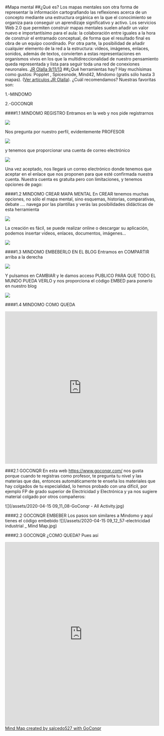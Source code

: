 #Mapa mental
##¿Qué es?
Los mapas mentales son otra forma de representar la información cartografiando las reflexiones acerca de un concepto mediante una estructura orgánica en la que el conocimiento se organiza para conseguir un aprendizaje significativo y activo.
Los servicios Web 2.0 que permiten construir mapas mentales suelen añadir un valor nuevo e importantísimo para el aula: la colaboración entre iguales a la hora de construir el entramado conceptual, de forma que el resultado final es obra de un equipo coordinado. Por otra parte, la posibilidad de añadir cualquier elemento de la red a la estructura: vídeos, imágenes, enlaces, sonidos, además de textos, convierten a estas representaciones en organismos vivos en los que la multidireccionalidad de nuestro pensamiento queda representada y lista para seguir toda una red de conexiones neuronales. [JR Olalla 9/11/13](http://jr2punto0.blogspot.com/2013/11/mapas-mentales.html)
##¿Qué herramientas hay?
Hay muchísimas como gustos: Popplet , Spicesnode, Mind42, Mindomo (gratis sólo hasta 3 mapas). ([Ver artículos JR Olalla](http://jr2punto0.blogspot.com/search/label/mapas%20conceptuales)). ¿Cuál recomendamos? Nuestras favoritas son:

 1.-MINDOMO
 
 2.-GOCONQR

####1.1 MINDOMO REGISTRO
Entramos en la web y nos pide registrarnos

![](https://catedu.gitbooks.io/aprendizaje-colaborativo-con-blog/content/assets/2019-10-24%2009_01_17.jpg)

Nos pregunta por nuestro perfil, evidentemente PROFESOR

![](https://catedu.gitbooks.io/aprendizaje-colaborativo-con-blog/content/assets/2019-10-24%2009_01_59.jpg)

y tenemos que proporcionar una cuenta de correo electrónico

![](https://catedu.gitbooks.io/aprendizaje-colaborativo-con-blog/content/assets/2019-10-24%2009_40_26.jpg)

Una vez aceptado, nos llegará un correo electrónico donde tenemos que aceptar en el enlace que nos proponen para que esté confirmada nuestra cuenta.
Nuestra cuenta es gratuita pero con limitaciones, y tenemos opciones de pago:


####1.2 MINDOMO CREAR MAPA MENTAL
En CREAR tenemos muchas opciones, no sólo el mapa mental, sino esquemas, historias, comparativas, debate .... navega por las plantillas y verás las posibilidades didácticas de esta herramienta

![](https://catedu.gitbooks.io/aprendizaje-colaborativo-con-blog/content/assets/2019-10-24%2009_15_23.jpg)

La creación es fácil, se puede realizar online o descargar su aplicación, podemos insertar vídeos, enlaces, documentos, imágenes...

![](https://catedu.gitbooks.io/aprendizaje-colaborativo-con-blog/content/assets/2019-10-24%2009_34_01.jpg)

####1.3 MINDOMO EMBEBERLO EN EL BLOG
Entramos en COMPARTIR arriba a la derecha

![](https://catedu.gitbooks.io/aprendizaje-colaborativo-con-blog/content/assets/2019-10-24%2009_38_20.jpg)

Y pulsamos en CAMBIAR y le damos acceso PUBLICO PARA QUE TODO EL MUNDO PUEDA VERLO y nos proporciona el código EMBED para ponerlo en nuestro blog

![](https://catedu.gitbooks.io/aprendizaje-colaborativo-con-blog/content/assets/2019-10-24%2009_36_32.jpg)

####1.4 MINDOMO COMO QUEDA
<iframe width="500" height="500" src="https://www.mindomo.com/mindmap/organigrama-dd523cd56fcf42cfbf370b4b57f23079" frameborder="0" allowfullscreen>Your browser does not support frames. <a href="https://www.mindomo.com/mindmap/organigrama-dd523cd56fcf42cfbf370b4b57f23079" target="_blank">View</a> this map on its original site. It was created using <a href="https://www.mindomo.com" target="_blank">Mindomo</a>.</iframe>

###2.1 GOCONQR
En esta web https://www.goconqr.com/ nos gusta porque cuando te registras como profesor, te pregunta tu nivel y las materias que das, entonces automáticamente te enseña los materiales que hay colgados de tu especialidad, lo hemos probado con una díficil, por ejemplo FP de grado superior de Electricidad y Electrónica y ya nos sugiere material colgado por otros compañeros:

![](/assets/2020-04-15 09_11_08-GoConqr - All Activity.jpg)

####2.2 GOCONQR EMBEBER
Los pasos son similares a Mindomo y aquí tienes el código embebido
![](/assets/2020-04-15 09_12_57-electricidad industrial _ Mind Map.jpg)

####2.3 GOCONQR ¿COMO QUEDA?
Pues así
<iframe width='100%' height='600px' scrolling='no' src='https://www.goconqr.com/en-GB/p/5420749-electricidad-industrial-mind_maps?frame=true' style='border: 1px solid #ccc' allowfullscreen webkitallowfullscreen mozallowfullscreen oallowfullscreen msallowfullscreen></iframe><a href='https://www.goconqr.com/en/mind-maps'>Mind Map created by salcedo527 with GoConqr</a>

